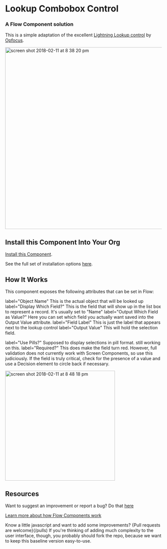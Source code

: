 # Lookup Combobox Control #

### A Flow Component solution  ###

This is a simple adaptation of the excellent [Lightning Lookup control](https://opfocus.com/lightning-lookup-input-field-2/) by [Opfocus](https://opfocus.com/).   

<img width="584" alt="screen shot 2018-02-11 at 8 38 20 pm" src="https://user-images.githubusercontent.com/3140883/36083801-c54a23ea-0f6b-11e8-8adf-10d2f35f131b.png">

## Install this Component Into Your Org ##

[Install this Component](/flow_screen_components/lookupFSC/mdapioutput/lookupFSC.zip).

See the full set of installation options [here](/install.md).

## How It Works ##

This component exposes the following attributes that can be set in Flow:

label="Object Name" This is the actual object that will be looked up
label="Display Which Field?" This is the field that will show up in the list box to represent a record. It's usually set to "Name"
label="Output Which Field as Value?" Here you can set which field you actually want saved into the Output Value attribute.
label="Field Label"  This is just the label that appears next to the lookup control
label="Output Value" This will hold the selection field. 

label="Use Pills?" Supposed to display selections in pill format. still working on this.
label="Required?"  This does make the field turn red. However, full validation does not currently work with Screen Components, so use this judiciously. If the field is truly critical, check for the presence of a value and use a Decision element to circle back if necessary.

<img width="353" alt="screen shot 2018-02-11 at 8 48 18 pm" src="https://user-images.githubusercontent.com/3140883/36083917-ed8c32ca-0f6c-11e8-956d-82c674a92495.png">



## Resources ##

Want to suggest an improvement or report a bug? Do that [here](/issues)

[Learn more about how Flow Components work](/README.md)

Know a little javascript and want to add some improvements? {Pull requests are welcome}(/pulls) If you're thinking of adding much complexity to the user interface, though, you probably should fork the repo, because we want to keep this baseline version easy-to-use.







